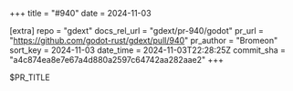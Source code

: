 +++
title = "#940"
date = 2024-11-03

[extra]
repo = "gdext"
docs_rel_url = "gdext/pr-940/godot"
pr_url = "https://github.com/godot-rust/gdext/pull/940"
pr_author = "Bromeon"
sort_key = 2024-11-03
date_time = 2024-11-03T22:28:25Z
commit_sha = "a4c874ea8e7e67a4d880a2597c64742aa282aae2"
+++

$PR_TITLE
